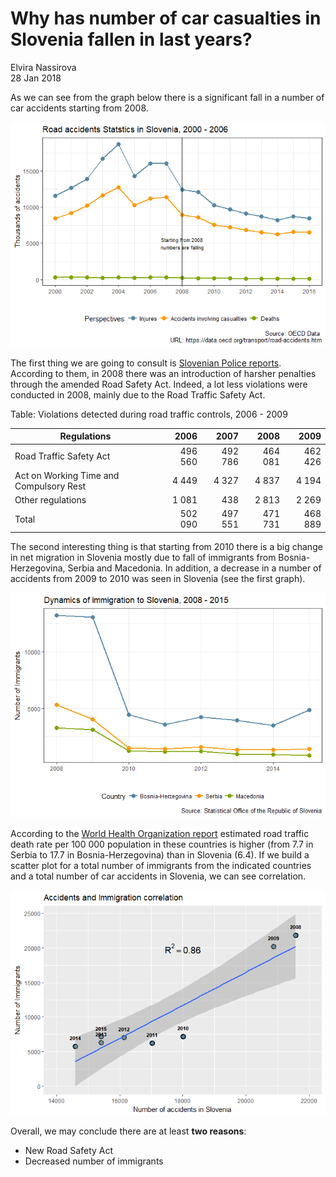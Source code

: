 # Why has number of car casualties in Slovenia fallen in last years?
Elvira Nassirova  
28 Jan 2018  






As we can see from the graph below there is a significant fall in a number of car accidents starting from 2008.

![](plots/unnamed-chunk-1-1.png)<!-- -->

The first thing we are going to consult is [Slovenian Police reports](https://www.policija.si/eng/index.php/statistics). According to them, in 2008 there was an introduction of harsher penalties through the amended Road Safety Act. Indeed, a lot less violations were conducted in 2008, mainly due to the Road Traffic Safety Act.


Table: Violations detected during road traffic controls, 2006 - 2009

| Regulations                              |     2006 |     2007 |     2008 |     2009 |
| ---------------------------------------- | -------: | -------: | -------: | -------: |
| Road Traffic Safety Act                  |  496 560 |  492 786 |  464 081 |  462 426 |
| Act on Working Time and Compulsory Rest  |    4 449 |    4 327 |    4 837 |    4 194 |
| Other regulations                        |    1 081 |      438 |    2 813 |    2 269 |
| Total                                    |  502 090 |  497 551 |  471 731 |  468 889 |

The second interesting thing is that starting from 2010 there is a big change in net migration in Slovenia mostly due to fall of immigrants from Bosnia-Herzegovina, Serbia and Macedonia. In addition, a decrease in a number of accidents from 2009 to 2010 was seen in Slovenia (see the first graph).

![](plots/unnamed-chunk-3-1.png)<!-- -->

According to the [World Health Organization report](http://www.who.int/violence_injury_prevention/road_safety_status/2015/GSRRS2015_data/en/) estimated road traffic death rate per 100 000 population in these countries is higher (from 7.7 in Serbia to 17.7 in Bosnia-Herzegovina) than in Slovenia (6.4). If we build a scatter plot for a total number of immigrants from the indicated countries and a total number of car accidents in Slovenia, we can see correlation. 

![](plots/unnamed-chunk-4-1.png)<!-- -->

Overall, we may conclude there are at least **two reasons**:

* New Road Safety Act
* Decreased number of immigrants
